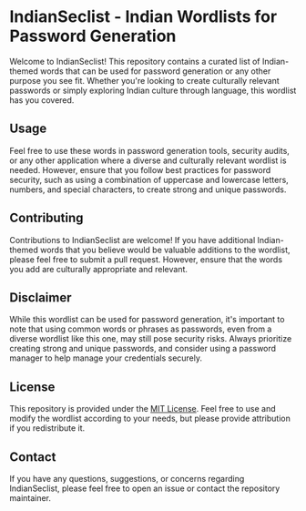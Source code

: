 # IndianSeclist - Indian Wordlists for Password Generation

Welcome to IndianSeclist! This repository contains a curated list of Indian-themed words that can be used for password generation or any other purpose you see fit. Whether you're looking to create culturally relevant passwords or simply exploring Indian culture through language, this wordlist has you covered.

## Usage

Feel free to use these words in password generation tools, security audits, or any other application where a diverse and culturally relevant wordlist is needed. However, ensure that you follow best practices for password security, such as using a combination of uppercase and lowercase letters, numbers, and special characters, to create strong and unique passwords.

## Contributing

Contributions to IndianSeclist are welcome! If you have additional Indian-themed words that you believe would be valuable additions to the wordlist, please feel free to submit a pull request. However, ensure that the words you add are culturally appropriate and relevant.

## Disclaimer

While this wordlist can be used for password generation, it's important to note that using common words or phrases as passwords, even from a diverse wordlist like this one, may still pose security risks. Always prioritize creating strong and unique passwords, and consider using a password manager to help manage your credentials securely.

## License

This repository is provided under the [MIT License](LICENSE). Feel free to use and modify the wordlist according to your needs, but please provide attribution if you redistribute it.

## Contact

If you have any questions, suggestions, or concerns regarding IndianSeclist, please feel free to open an issue or contact the repository maintainer.
